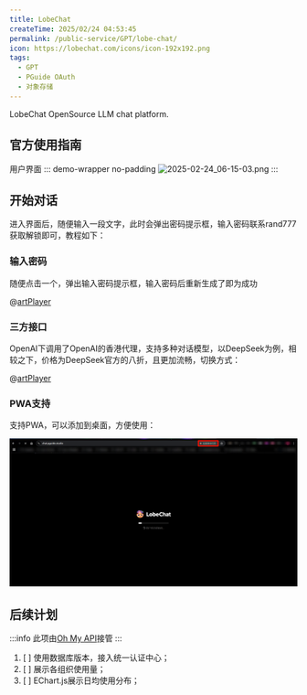```yaml
---
title: LobeChat
createTime: 2025/02/24 04:53:45
permalink: /public-service/GPT/lobe-chat/
icon: https://lobechat.com/icons/icon-192x192.png
tags:
  - GPT
  - PGuide OAuth
  - 对象存储 
---
```



<LinkCard icon="https://lobechat.com/icons/icon-192x192.png" title="PGuide LobeChat" href="https://chat.pguide.studio/">

LobeChat OpenSource LLM chat platform.

</LinkCard>

## 官方使用指南
<LinkCard icon="https://lobechat.com/icons/icon-192x192.png" href="https://lobehub.com/zh/docs/usage/start?utm_source=chat_preview" title="LobeChat功能"></LinkCard>

用户界面
::: demo-wrapper no-padding
![2025-02-24_06-15-03.png](/src/2025-02-24_06-15-03.png)
:::

## 开始对话

进入界面后，随便输入一段文字，此时会弹出密码提示框，输入密码<Plot>联系rand777获取</Plot>解锁即可，教程如下：

### 输入密码
随便点击一个，弹出输入密码提示框，输入密码后重新生成了即为成功

@[artPlayer](https://pguide-public-1323011919.cos.ap-chengdu.myqcloud.com/docs/video/2025-03-04_02-39-00.mp4)

### 三方接口
OpenAI下调用了OpenAI的香港代理，支持多种对话模型，以DeepSeek为例，相较之下，价格为DeepSeek官方的八折，且更加流畅，切换方式：

@[artPlayer](https://pguide-public-1323011919.cos.ap-chengdu.myqcloud.com/docs/video/2025-03-04_03-25-52.mp4)

### 

### PWA支持

支持PWA，可以添加到桌面，方便使用：

![2025-03-18_02-05-03.png](../../../.vuepress/public/src/2025-03-18_02-05-03.png)

## 后续计划

:::info
此项由[Oh My API](/project-docs/oh-my-api/)接管
:::

1. [ ] 使用数据库版本，接入统一认证中心；
2. [ ] 展示各组织使用量；
3. [ ] EChart.js展示日均使用分布；

